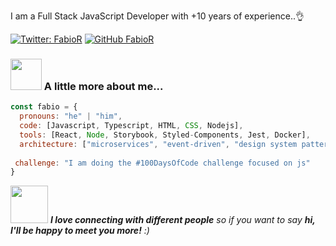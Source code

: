 I am a Full Stack JavaScript Developer with +10 years of experience..👌

[![Twitter: FabioR](https://img.shields.io/twitter/follow/hackchan77?style=social)](https://twitter.com/hackchan77)
[![GitHub FabioR](https://img.shields.io/github/followers/hackchan?label=follow&style=social)](https://github.com/hackchan)


### <img src="https://media.giphy.com/media/RbDKaczqWovIugyJmW/giphy.gif" width="50"> A little more about me...  

```javascript
const fabio = {
  pronouns: "he" | "him",
  code: [Javascript, Typescript, HTML, CSS, Nodejs],
  tools: [React, Node, Storybook, Styled-Components, Jest, Docker],
  architecture: ["microservices", "event-driven", "design system pattern"],
  
 challenge: "I am doing the #100DaysOfCode challenge focused on js"
}
```

<img src="https://media.giphy.com/media/l4FGBILjNaCtLious/giphy.gif" width="60"> <em><b>I love connecting with different people</b> so if you want to say <b>hi, I'll be happy to meet you more!</b> :)</em>

<!--
**hackchan/hackchan** is a ✨ _special_ ✨ repository because its `README.md` (this file) appears on your GitHub profile.

Here are some ideas to get you started:

- 🔭 I’m currently working on ...
- 🌱 I’m currently learning ...
- 👯 I’m looking to collaborate on ...
- 🤔 I’m looking for help with ...
- 💬 Ask me about ...
- 📫 How to reach me: ...
- 😄 Pronouns: ...
- ⚡ Fun fact: ...
-->
